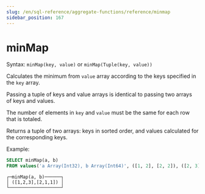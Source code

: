 ```yaml
---
slug: /en/sql-reference/aggregate-functions/reference/minmap
sidebar_position: 167
---
```


# minMap

Syntax: `minMap(key, value)` or `minMap(Tuple(key, value))`

Calculates the minimum from `value` array according to the keys specified in the `key` array.

Passing a tuple of keys and value ​​arrays is identical to passing two arrays of keys and values.

The number of elements in `key` and `value` must be the same for each row that is totaled.

Returns a tuple of two arrays: keys in sorted order, and values calculated for the corresponding keys.

Example:

``` sql
SELECT minMap(a, b)
FROM values('a Array(Int32), b Array(Int64)', ([1, 2], [2, 2]), ([2, 3], [1, 1]))
```

``` text
┌─minMap(a, b)──────┐
│ ([1,2,3],[2,1,1]) │
└───────────────────┘
```
